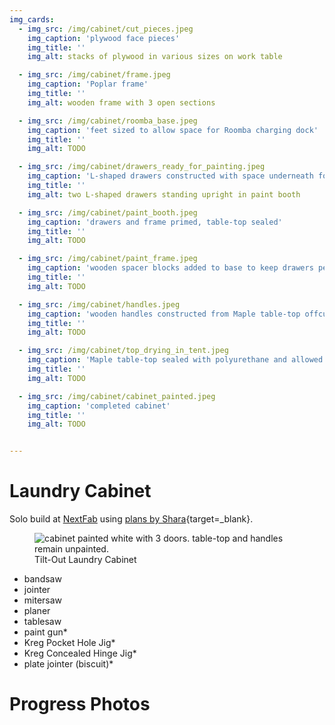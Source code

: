 ```yaml
---
img_cards: 
  - img_src: /img/cabinet/cut_pieces.jpeg
    img_caption: 'plywood face pieces'
    img_title: ''
    img_alt: stacks of plywood in various sizes on work table

  - img_src: /img/cabinet/frame.jpeg
    img_caption: 'Poplar frame'
    img_title: ''
    img_alt: wooden frame with 3 open sections

  - img_src: /img/cabinet/roomba_base.jpeg
    img_caption: 'feet sized to allow space for Roomba charging dock'
    img_title: ''
    img_alt: TODO

  - img_src: /img/cabinet/drawers_ready_for_painting.jpeg
    img_caption: 'L-shaped drawers constructed with space underneath for hidden hinge'
    img_title: ''
    img_alt: two L-shaped drawers standing upright in paint booth

  - img_src: /img/cabinet/paint_booth.jpeg
    img_caption: 'drawers and frame primed, table-top sealed'
    img_title: ''
    img_alt: TODO

  - img_src: /img/cabinet/paint_frame.jpeg
    img_caption: 'wooden spacer blocks added to base to keep drawers perpendicular'
    img_title: ''
    img_alt: TODO

  - img_src: /img/cabinet/handles.jpeg
    img_caption: 'wooden handles constructed from Maple table-top offcuts'
    img_title: ''
    img_alt: TODO

  - img_src: /img/cabinet/top_drying_in_tent.jpeg
    img_caption: 'Maple table-top sealed with polyurethane and allowed to dry inside tent to prevent sawdust from sticking'
    img_title: ''
    img_alt: TODO

  - img_src: /img/cabinet/cabinet_painted.jpeg
    img_caption: 'completed cabinet'
    img_title: ''
    img_alt: TODO


---
```


# Laundry Cabinet

Solo build at [NextFab](https://nextfab.com/location/south-philadelphia/) using [plans by Shara](https://www.woodshopdiaries.com/diy-tilt-out-laundry-hamper/){target=_blank}.  

<section>
  <figure>
    <img
      src="/img/cabinet/cabinet_painted.jpeg"
      alt="cabinet painted white with 3 doors.  table-top and handles remain unpainted. "
      title=""
    />
    <figcaption>Tilt-Out Laundry Cabinet</figcaption>
  </figure>
</section>

- bandsaw  
- jointer  
- mitersaw  
- planer  
- tablesaw  
- paint gun*  
- Kreg Pocket Hole Jig*
- Kreg Concealed Hinge Jig*
- plate jointer (biscuit)*

# Progress Photos
